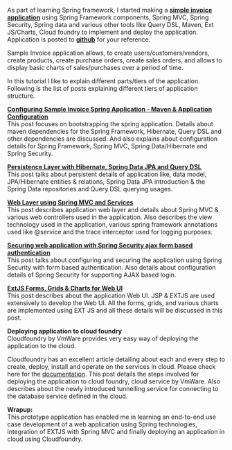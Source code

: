 As part of learning Spring framework, I started making a **[simple invoice application](https://github.com/SatishAb/invsys)** using Spring Framework components, Spring MVC, Spring Security, Spring data and various other tools like Query DSL, Maven, Ext JS/Charts, Cloud foundry to implement and deploy the application. Application is posted to **[github](https://github.com/SatishAb/invsys)** for your reference.  
  
Sample Invoice application allows, to create users/customers/vendors, create products, create purchase orders, create sales orders, and allows to display basic charts of sales/purchases over a period of time.  

In this tutorial I like to explain different parts/tiers of the application. Following is the list of posts explaining different tiers of application structure.  
  
**[Configuring Sample Invoice Spring Application - Maven & Application Configuration](http://satishab.blogspot.com/2012/10/part-1-configuring-sample-invoice.html)**  
This post focuses on bootstrapping the spring application. Details about maven dependencies for the Spring Framework, Hibernate, Query DSL and other dependencies are discussed. And also explains about configuration details for Spring Framework, Spring MVC, Spring Data/Hibernate and Spring Security.  
  
**[Persistence Layer with Hibernate, Spring Data JPA and Query DSL](http://satishab.blogspot.com/2012/10/part-2-persistence-layer-with-hibernate.html)**  
This post talks about persistent details of application like, data model, JPA/Hibernate entities & relations, Spring Data JPA introduction & the Spring Data repositories and Query DSL querying usages.  
  
**[Web Layer using Spring MVC and Services](http://satishab.blogspot.com/2012/10/part-3-web-layer-with-spring-mvc-for.html)**  
This post describes application web layer and details about Spring MVC & various web controllers used in the application. Also describes the view technology used in the application, various spring framework annotations used like @service and the trace interceptor used for logging purposes.  
  
**[Securing web application with Spring Security ajax form based authentication](http://satishab.blogspot.com/2012/10/part-4-securing-web-application-with.html)**  
This post talks about configuring and securing the application using Spring Security with form based authentication. Also details about configuration details of Spring Security for supporting AJAX based login.  
  
**[ExtJS Forms, Grids & Charts for Web UI](http://satishab.blogspot.com/2012/10/part-5-extjs-4-forms-grids-charts-for.html)**  
This post describes about the application Web UI. JSP & EXTJS are used extensively to develop the Web UI. All the forms, grids, and various charts are implemented using EXT JS and all these details will be discussed in this post.  
  
**Deploying application to cloud foundry**  
Cloudfoundry by VmWare provides very easy way of deploying the application to the cloud.  
  
Cloudfoundry has an excellent article detailing about each and every step to create, deploy, install and operate on the services in cloud. Please check here for the [documentation](http://docs.cloudfoundry.com/tools/STS/deploying-CF-Eclipse.html). This post details the steps involved for deploying the application to cloud foundry, cloud service by VmWare. Also describes about the newly introduced tunnelling service for connecting to the database service defined in the cloud.  
  
**Wrapup:**  
This prototype application has enabled me in learning an end-to-end use case development of a web application using Spring technologies, integration of EXTJS with Spring MVC and finally deploying an application in cloud using Cloudfoundry.